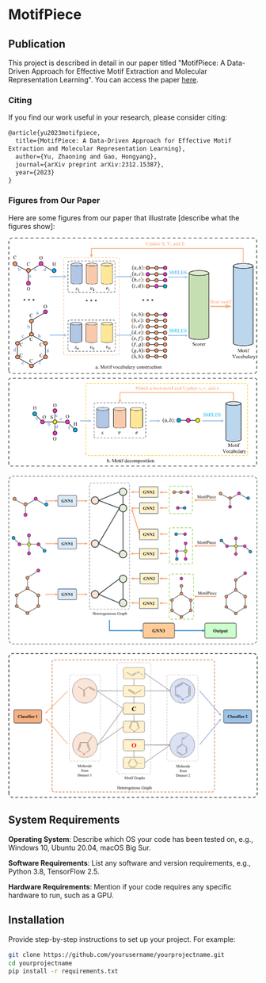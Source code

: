 # MotifPiece

## Publication

This project is described in detail in our paper titled "MotifPiece: A Data-Driven Approach for Effective Motif Extraction and Molecular Representation Learning". You can access the paper [here](https://arxiv.org/abs/2312.15387).

### Citing

If you find our work useful in your research, please consider citing:

```
@article{yu2023motifpiece,
  title={MotifPiece: A Data-Driven Approach for Effective Motif Extraction and Molecular Representation Learning},
  author={Yu, Zhaoning and Gao, Hongyang},
  journal={arXiv preprint arXiv:2312.15387},
  year={2023}
}
```


### Figures from Our Paper

Here are some figures from our paper that illustrate [describe what the figures show]:

![MotifPiece Algorithm](figures/motifpiece.png)

![Heterogeneous Graph Learning Module](figures/HLM.png)

![Cross Datasets Learning Module](figures/CDL.png)

## System Requirements

**Operating System**: Describe which OS your code has been tested on, e.g., Windows 10, Ubuntu 20.04, macOS Big Sur.

**Software Requirements**: List any software and version requirements, e.g., Python 3.8, TensorFlow 2.5.

**Hardware Requirements**: Mention if your code requires any specific hardware to run, such as a GPU.

## Installation

Provide step-by-step instructions to set up your project. For example:

```bash
git clone https://github.com/yourusername/yourprojectname.git
cd yourprojectname
pip install -r requirements.txt
